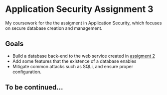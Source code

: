# Application Security Assignment 3

My coursework for the the assigment in Application Security, which focuses on secure database creation and management. 

## Goals 
* Build a database back-end to the web service created in [assigment 2](https://www.github.com/Kadawi/AppSec2) 
* Add some features that the existence of a database enables
* Mitigate common attacks such as SQLi, and ensure proper configuration. 

## To be continued...
